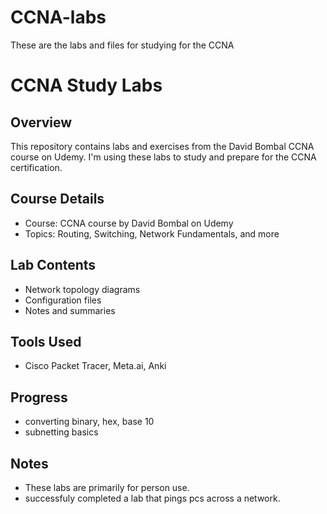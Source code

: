 # CCNA-labs
These are the labs and files for studying for the CCNA
# CCNA Study Labs

## Overview
This repository contains labs and exercises from the David Bombal CCNA course on Udemy. I'm using these labs to study and prepare for the CCNA certification.

## Course Details
* Course: CCNA course by David Bombal on Udemy
* Topics: Routing, Switching, Network Fundamentals, and more

## Lab Contents
* Network topology diagrams
* Configuration files
* Notes and summaries

## Tools Used
*  Cisco Packet Tracer, Meta.ai, Anki

## Progress
* converting binary, hex, base 10
* subnetting basics

## Notes
* These labs are primarily for person use.
* successfuly completed a lab that pings pcs across a network.
